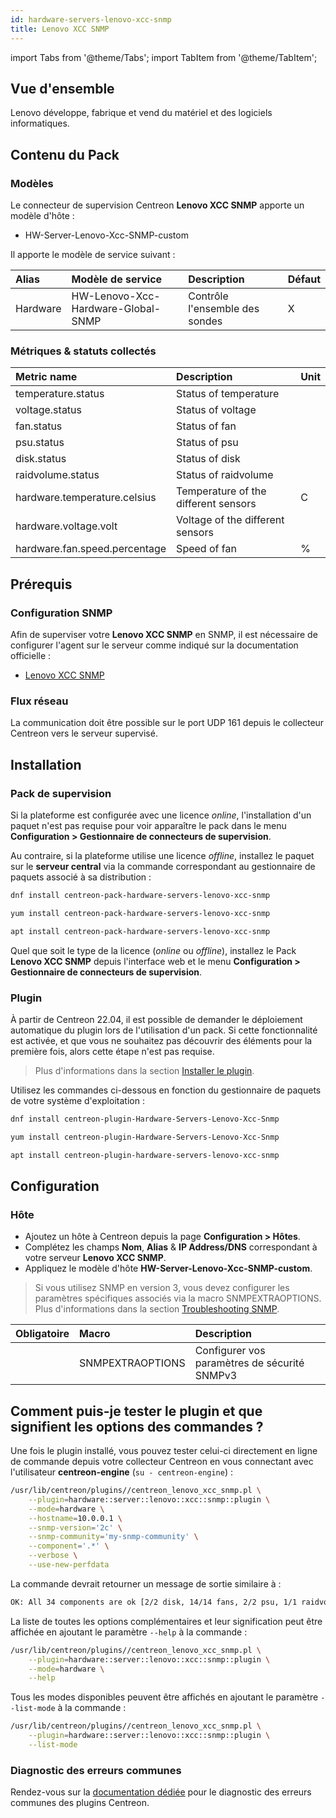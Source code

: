 ```yaml
---
id: hardware-servers-lenovo-xcc-snmp
title: Lenovo XCC SNMP
---
```

import Tabs from '@theme/Tabs';
import TabItem from '@theme/TabItem';

## Vue d'ensemble

Lenovo développe, fabrique et vend du matériel et des logiciels informatiques.

## Contenu du Pack

### Modèles

Le connecteur de supervision Centreon **Lenovo XCC SNMP** apporte un modèle d'hôte :

* HW-Server-Lenovo-Xcc-SNMP-custom

Il apporte le modèle de service suivant :

| Alias           | Modèle de service                  | Description                    | Défaut |
|:----------------|:-----------------------------------|:-------------------------------|:-------|
| Hardware        | HW-Lenovo-Xcc-Hardware-Global-SNMP | Contrôle l'ensemble des sondes | X      |

### Métriques & statuts collectés

<Tabs groupId="sync">
<TabItem value="Hardware" label="Hardware">

| Metric name                   | Description                          | Unit |
|:------------------------------|:-------------------------------------|:-----|
| temperature.status            | Status of temperature                |      |
| voltage.status                | Status of voltage                    |      |
| fan.status                    | Status of fan                        |      |
| psu.status                    | Status of psu                        |      |
| disk.status                   | Status of disk                       |      |
| raidvolume.status             | Status of raidvolume                 |      |
| hardware.temperature.celsius  | Temperature of the different sensors | C    |
| hardware.voltage.volt         | Voltage of the different sensors     |      |
| hardware.fan.speed.percentage | Speed of fan                         | %    |


</TabItem>
</Tabs>

## Prérequis

### Configuration SNMP

Afin de superviser votre **Lenovo XCC SNMP** en SNMP,  il est nécessaire de configurer l'agent sur le serveur comme indiqué sur la documentation officielle :
* [Lenovo XCC SNMP](https://sysmgt.lenovofiles.com/help/index.jsp?topic=%2Fcom.lenovo.systems.management.xcc.doc%2FNN1ia_c_configuringSNMP.html)

### Flux réseau

La communication doit être possible sur le port UDP 161 depuis le collecteur
Centreon vers le serveur supervisé.

## Installation

### Pack de supervision

Si la plateforme est configurée avec une licence *online*, l'installation d'un paquet
n'est pas requise pour voir apparaître le pack dans le menu **Configuration > Gestionnaire de connecteurs de supervision**.

Au contraire, si la plateforme utilise une licence *offline*, installez le paquet
sur le **serveur central** via la commande correspondant au gestionnaire de paquets
associé à sa distribution :

<Tabs groupId="sync">
<TabItem value="Alma / RHEL / Oracle Linux 8" label="Alma / RHEL / Oracle Linux 8">

```bash
dnf install centreon-pack-hardware-servers-lenovo-xcc-snmp
```

</TabItem>
<TabItem value="CentOS 7" label="CentOS 7">

```bash
yum install centreon-pack-hardware-servers-lenovo-xcc-snmp
```

</TabItem>
<TabItem value="Debian 11 & 12" label="Debian 11 & 12">

```bash
apt install centreon-pack-hardware-servers-lenovo-xcc-snmp
```

</TabItem>
</Tabs>

Quel que soit le type de la licence (*online* ou *offline*), installez le Pack **Lenovo XCC SNMP**
depuis l'interface web et le menu **Configuration > Gestionnaire de connecteurs de supervision**.

### Plugin

À partir de Centreon 22.04, il est possible de demander le déploiement automatique
du plugin lors de l'utilisation d'un pack. Si cette fonctionnalité est activée, et
que vous ne souhaitez pas découvrir des éléments pour la première fois, alors cette
étape n'est pas requise.

> Plus d'informations dans la section [Installer le plugin](/onprem/monitoring/pluginpacks/#installer-le-plugin).

Utilisez les commandes ci-dessous en fonction du gestionnaire de paquets de votre système d'exploitation :

<Tabs groupId="sync">
<TabItem value="Alma / RHEL / Oracle Linux 8" label="Alma / RHEL / Oracle Linux 8">

```bash
dnf install centreon-plugin-Hardware-Servers-Lenovo-Xcc-Snmp
```

</TabItem>
<TabItem value="CentOS 7" label="CentOS 7">

```bash
yum install centreon-plugin-Hardware-Servers-Lenovo-Xcc-Snmp
```

</TabItem>
<TabItem value="Debian 11 & 12" label="Debian 11 & 12">

```bash
apt install centreon-plugin-hardware-servers-lenovo-xcc-snmp
```

</TabItem>
</Tabs>

## Configuration

### Hôte

* Ajoutez un hôte à Centreon depuis la page **Configuration > Hôtes**.
* Complétez les champs **Nom**, **Alias** & **IP Address/DNS** correspondant à votre serveur **Lenovo XCC SNMP**.
* Appliquez le modèle d'hôte **HW-Server-Lenovo-Xcc-SNMP-custom**.

> Si vous utilisez SNMP en version 3, vous devez configurer les paramètres spécifiques associés via la macro SNMPEXTRAOPTIONS.
> Plus d'informations dans la section [Troubleshooting SNMP](../getting-started/how-to-guides/troubleshooting-plugins.md#snmpv3-options-mapping).

| Obligatoire | Macro            | Description                                  |
|:------------|:-----------------|:---------------------------------------------|
|             | SNMPEXTRAOPTIONS | Configurer vos paramètres de sécurité SNMPv3 |

## Comment puis-je tester le plugin et que signifient les options des commandes ?

Une fois le plugin installé, vous pouvez tester celui-ci directement en ligne
de commande depuis votre collecteur Centreon en vous connectant avec
l'utilisateur **centreon-engine** (`su - centreon-engine`) :

```bash
/usr/lib/centreon/plugins//centreon_lenovo_xcc_snmp.pl \
    --plugin=hardware::server::lenovo::xcc::snmp::plugin \
    --mode=hardware \
    --hostname=10.0.0.1 \
    --snmp-version='2c' \
    --snmp-community='my-snmp-community' \
    --component='.*' \
    --verbose \
    --use-new-perfdata
```

La commande devrait retourner un message de sortie similaire à :

```bash
OK: All 34 components are ok [2/2 disk, 14/14 fans, 2/2 psu, 1/1 raidvolume, 11/11 temperatures, 4/4 voltages]. | 'temp_CPU1 Temp'=30C;;;; 'temp_CPU1 DTS'=-51.0C;;0:-0.2;; 'temp_CPU2 Temp'=31C;;;; 'temp_CPU2 DTS'=-51.0C;;0:-0.2;; 'temp_DIMM 5 Temp'=27C;;;; 'temp_DIMM 8 Temp'=27C;;;; 'temp_DIMM 17 Temp'=27C;;;; 'temp_DIMM 20 Temp'=27C;;;; 'temp_PCH Temp'=43C;;;; 'temp_Ambient Temp'=27C;0:43;0:47;; 'temp_Exhaust Temp'=27C;;;; 'volt_CMOS Battery'=3.1850;2.3920:;2.2490:;; 'volt_SysBrd 3.3V'=3.3015;;2.9760:3.6270;; 'volt_SysBrd 5V'=5.0310;;4.4928:5.4990;; 'volt_SysBrd 12V'=12.096;;10.808:13.216;; 'fan_Fan 1A Tach'=41%;;;0;100 'fan_Fan 1B Tach'=33%;;;0;100 'fan_Fan 2A Tach'=33%;;;0;100 'fan_Fan 2B Tach'=33%;;;0;100 'fan_Fan 3A Tach'=33%;;;0;100 'fan_Fan 3B Tach'=33%;;;0;100 'fan_Fan 4A Tach'=33%;;;0;100 'fan_Fan 4B Tach'=33%;;;0;100 'fan_Fan 5A Tach'=33%;;;0;100 'fan_Fan 5B Tach'=33%;;;0;100 'fan_Fan 6A Tach'=33%;;;0;100 'fan_Fan 6B Tach'=33%;;;0;100 'fan_Fan 7A Tach'=33%;;;0;100 'fan_Fan 7B Tach'=33%;;;0;100 'count_disk'=2;;;; 'count_fan'=14;;;; 'count_psu'=2;;;; 'count_raidvolume'=1;;;; 'count_temperature'=11;;;; 'count_voltage'=4;;;;
```

La liste de toutes les options complémentaires et leur signification peut être
affichée en ajoutant le paramètre `--help` à la commande :

```bash
/usr/lib/centreon/plugins//centreon_lenovo_xcc_snmp.pl \
    --plugin=hardware::server::lenovo::xcc::snmp::plugin \
    --mode=hardware \
    --help
```

Tous les modes disponibles peuvent être affichés en ajoutant le paramètre
`--list-mode` à la commande :

```bash
/usr/lib/centreon/plugins//centreon_lenovo_xcc_snmp.pl \
    --plugin=hardware::server::lenovo::xcc::snmp::plugin \
    --list-mode
```

### Diagnostic des erreurs communes

Rendez-vous sur la [documentation dédiée](../getting-started/how-to-guides/troubleshooting-plugins.md)
pour le diagnostic des erreurs communes des plugins Centreon.